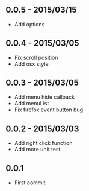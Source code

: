 ## 0.0.5 - 2015/03/15

* Add options

## 0.0.4 - 2015/03/05

* Fix scroll position
* Add osx style

## 0.0.3 - 2015/03/05

* Add menu hide callback
* Add menuList
* Fix firefox event button bug

## 0.0.2 - 2015/03/03

* Add right click function
* Add more unit test

## 0.0.1

* First commit

